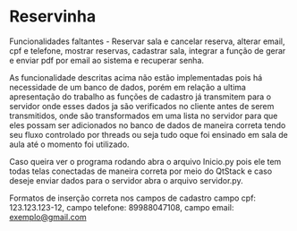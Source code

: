 # Reservinha

Funcionalidades faltantes - Reservar sala e cancelar reserva, alterar email, cpf e telefone, mostrar reservas, cadastrar sala, integrar a função de gerar e enviar pdf por email ao sistema e recuperar senha.

As funcionalidade descritas acima não estão implementadas pois há necessidade de um banco de dados, porém em relação a ultima apresentação do trabalho as funções de cadastro já transmitem para o servidor onde esses dados ja são verificados no cliente antes de serem transmitidos, onde são transformados em uma lista no servidor para que eles possam ser adicionados no banco de dados de maneira correta tendo seu fluxo controlado por threads ou seja tudo oque foi ensinado em sala de aula até o momento foi utilizado.

Caso queira ver o programa rodando abra o arquivo Inicio.py pois ele tem todas telas conectadas de maneira correta por meio do QtStack e caso deseje enviar dados para o servidor abra o arquivo servidor.py. 

Formatos de inserção correta nos campos de cadastro campo cpf: 123.123.123-12, campo telefone: 89988047108, campo email: exemplo@gmail.com


